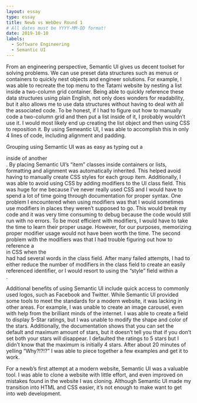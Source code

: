 ```yaml
---
layout: essay
type: essay
title: Newb vs WebDev Round 1
# All dates must be YYYY-MM-DD format!
date: 2019-10-10
labels:
  - Software Engineering
  - Semantic UI
---
```


  From an engineering perspective, Semantic UI gives us decent toolset for solving problems. We can use preset data structures such as menus or containers to quickly nest objects and engineer solutions. For example, I was able to recreate the top menu to the Tatami website by nesting a list inside a two-column grid container. Being able to quickly reference these data structures using plain English, not only does wonders for readability, but it also allows me to use data structures without having to deal with all the associated code. To be honest, if I had to figure out how to manually code a two-column grid and then put a list inside of it, I probably wouldn’t use it. I would most likely end up creating the list object and then using CSS to reposition it. By using Semeantic UI, I was able to accomplish this in only 4 lines of code, including alignment and padding. 

  Grouping using Semantic UI was as easy as typing out a <div> inside of another <div>. By placing  Semantic UI’s “item” classes inside containers or lists, formatting and alignment was automatically inherited. This helped avoid having to manually create CSS styles for each group item. Additionally, I was able to avoid using CSS by adding modifiers to the UI class field. This was huge for me because I’ve never really used CSS and I would have to spend a lot of time going through documentation for proper syntax. One problem I encountered when using modifiers was that I would sometimes use modifiers in places they weren’t supposed to go. This would break my code and it was very time consuming to debug because the code would still run with no errors. To be most efficient with modifiers, I would have to take the time to learn their proper usage. However, for our purposes, memorizing proper modifier usage would not have been worth the time. The second problem with the modifiers was that I had trouble figuring out how to reference a <div> in CSS when the <div> had had several words in the class field. After many failed attempts, I had to either reduce the number of modifiers in the class field to create an easily referenced identifier, or I would resort to using the “style” field within a <div>.

  Additional benefits of using Semantic UI include quick access to commonly used logos, such as Facebook and Twitter. While Semantic UI provided some tools to meet the standards for a modern website, it was lacking in other areas. For example, I was unable to create an image carousel, even with help from the brilliant minds of the internet. I was able to create a field to display 5-Star ratings, but I was unable to modify the shape and color of the stars. Additionally, the documentation shows that you can set the default and maximum amount of stars, but it doesn’t tell you that if you don’t set both your stars will disappear. I defaulted the ratings to 5 stars but I didn’t know that the maximum is initially 4 stars. After about 20 minutes of yelling “Why?!?!?” I was able to piece together a few examples and get it to work. 

  For a newb’s first attempt at a modern website, Semantic UI was a valuable tool. I was able to clone a website with little effort, and even improved on mistakes found in the website I was cloning. Although Semantic UI made my transition into HTML and CSS easier, it’s not enough to make want to get into web development. 
		
